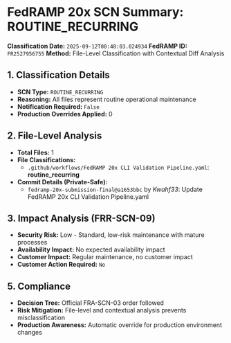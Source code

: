 # FedRAMP 20x SCN Summary: ROUTINE_RECURRING

**Classification Date:** `2025-09-12T00:48:03.024934`
**FedRAMP ID:** `FR2527956755`
**Method:** File-Level Classification with Contextual Diff Analysis

## 1. Classification Details

- **SCN Type:** `ROUTINE_RECURRING`
- **Reasoning:** All files represent routine operational maintenance
- **Notification Required:** `False`
- **Production Overrides Applied:** 0

## 2. File-Level Analysis

- **Total Files:** 1
- **File Classifications:**
  - `.github/workflows/FedRAMP 20x CLI Validation Pipeline.yaml`: **routine_recurring**
- **Commit Details (Private-Safe):**
  - `fedramp-20x-submission-final@a1653bbc` by *Kwahf33*: Update FedRAMP 20x CLI Validation Pipeline.yaml

## 3. Impact Analysis (FRR-SCN-09)

- **Security Risk:** Low - Standard, low-risk maintenance with mature processes
- **Availability Impact:** No expected availability impact
- **Customer Impact:** Regular maintenance, no customer impact
- **Customer Action Required:** `No`

## 5. Compliance

- **Decision Tree:** Official FRA-SCN-03 order followed
- **Risk Mitigation:** File-level and contextual analysis prevents misclassification
- **Production Awareness:** Automatic override for production environment changes